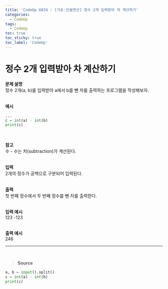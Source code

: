 ```yaml
---
title: 'CodeUp 6034 : [기초-산술연산] 정수 2개 입력받아 차 계산하기'
categories:
  - CodeUp
tags:
  - CodeUp
toc: true
toc_sticky: true
toc_label: 'CodeUp'
---
```


# 정수 2개 입력받아 차 계산하기

**문제 설명**  
정수 2개(a, b)를 입력받아 a에서 b를 뺀 차를 출력하는 프로그램을 작성해보자.  
<br>

**예시**

```python
...
c = int(a) - int(b)
print(c)
```

<br>

**참고**  
수 - 수는 차(subtraction)가 계산된다.  
<br>

**입력**  
2개의 정수가 공백으로 구분되어 입력된다.  
<br>

**출력**  
첫 번째 정수에서 두 번째 정수를 뺀 차를 출력한다.  
<br>

**입력 예시**  
123 -123  
<br>

**출력 예시**  
246

---

<br>

> **Source**

```python
a, b = input().split()
c = int(a) - int(b)
print(c)
```
